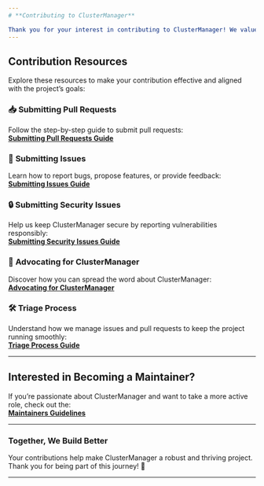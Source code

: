 ```yaml
---
# **Contributing to ClusterManager**

Thank you for your interest in contributing to ClusterManager! We value every contribution, whether it’s reporting a bug, suggesting an improvement, or submitting code. Here’s how you can get started:
---
```


## **Contribution Resources**

Explore these resources to make your contribution effective and aligned with the project’s goals:

### 📥 **Submitting Pull Requests**

Follow the step-by-step guide to submit pull requests:  
[**Submitting Pull Requests Guide**](https://doc.example.com/ClusterManager/contributing/submitting-pull-requests/)

### 🐛 **Submitting Issues**

Learn how to report bugs, propose features, or provide feedback:  
[**Submitting Issues Guide**](https://doc.example.com/ClusterManager/contributing/submitting-issues/)

### 🔒 **Submitting Security Issues**

Help us keep ClusterManager secure by reporting vulnerabilities responsibly:  
[**Submitting Security Issues Guide**](https://doc.example.com/ClusterManager/contributing/submitting-security-issues/)

### 📣 **Advocating for ClusterManager**

Discover how you can spread the word about ClusterManager:  
[**Advocating for ClusterManager**](https://doc.example.com/ClusterManager/contributing/advocating)

### 🛠️ **Triage Process**

Understand how we manage issues and pull requests to keep the project running smoothly:  
[**Triage Process Guide**](https://doc.example.com/contributors-guide/blob/master/issue_triage.md)

---

## **Interested in Becoming a Maintainer?**

If you’re passionate about ClusterManager and want to take a more active role, check out the:  
[**Maintainers Guidelines**](docs/content/contributing/maintainers-guidelines.md)

---

### **Together, We Build Better**

Your contributions help make ClusterManager a robust and thriving project. Thank you for being part of this journey! 🚀

---
